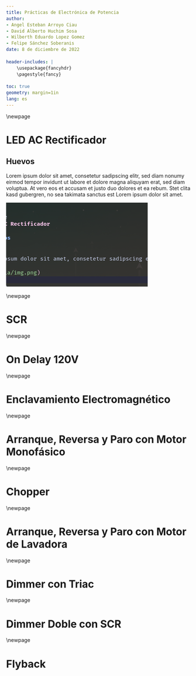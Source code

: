 ```yaml
---
title: Prácticas de Electrónica de Potencia
author:
- Angel Esteban Arroyo Ciau
- David Alberto Huchim Sosa
- Wilberth Eduardo Lopez Gomez
- Felipe Sánchez Soberanis
date: 8 de diciembre de 2022

header-includes: |
    \usepackage{fancyhdr}
    \pagestyle{fancy}

toc: true
geometry: margin=1in
lang: es
---
```


\newpage
# LED AC Rectificador

## Huevos

Lorem ipsum dolor sit amet, consetetur sadipscing elitr, sed diam nonumy eirmod tempor invidunt ut labore et dolore magna aliquyam erat, sed diam voluptua. At vero eos et accusam et justo duo dolores et ea rebum. Stet clita kasd gubergren, no sea takimata sanctus est Lorem ipsum dolor sit amet.

![Algo](media/img.png)

\newpage
# SCR

\newpage
# On Delay 120V

\newpage
# Enclavamiento Electromagnético

\newpage
# Arranque, Reversa y Paro con Motor Monofásico

\newpage
# Chopper

\newpage
# Arranque, Reversa y Paro con Motor de Lavadora

\newpage
# Dimmer con Triac

\newpage
# Dimmer Doble con SCR

\newpage
# Flyback

